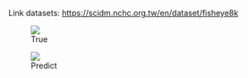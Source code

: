 Link datasets: https://scidm.nchc.org.tw/en/dataset/fisheye8k


<figure>
  <img
  src="https://hackmd.io/_uploads/Hyn4Dlj5R.jpg"
  >
  <figcaption>True</figcaption>
</figure>

<figure>
  <img
  src="https://hackmd.io/_uploads/rJRuDejcA.jpg"
  >
  <figcaption>Predict</figcaption>
</figure>

